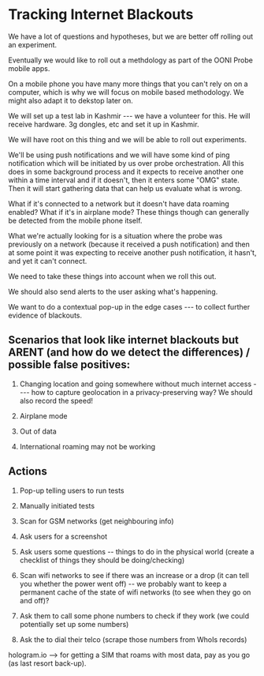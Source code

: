 # Tracking Internet Blackouts

We have a lot of questions and hypotheses, but we are better off rolling out an experiment.

Eventually we would like to roll out a methdology as part of the OONI Probe mobile apps.

On a mobile phone you have many more things that you can't rely on on a computer, which is why we will focus on mobile based methodology. We might also adapt it to dekstop later on.

We will set up a test lab in Kashmir --- we have a volunteer for this. He will receive hardware. 3g dongles, etc and set it up in Kashmir. 

We will have root on this thing and we will be able to roll out experiments.

We'll be using push notifications and we will have some kind of ping notification which will be initiated by us over probe orchestration. All this does in some background process and it expects to receive another one within a time interval and if it doesn't, then it enters some "OMG" state. Then it will start gathering data that can help us evaluate what is wrong.

What if it's connected to a network but it doesn't have data roaming enabled? What if it's in airplane mode? These things though can generally be detected from the mobile phone itself. 

What we're actually looking for is a situation where the probe was previously on a network (because it received a push notification) and then at some point it was expecting to receive another push notification, it hasn't, and yet it can't connect. 

We need to take these things into account when we roll this out. 

We should also send alerts to the user asking what's happening. 

We want to do a contextual pop-up in the edge cases --- to collect further evidence of blackouts.

## Scenarios that look like internet blackouts but ARENT (and how do we detect the differences) / possible false positives:

1. Changing location and going somewhere without much internet access ---- how to capture geolocation in a privacy-preserving way? We should also record the speed!

2. Airplane mode

3. Out of data

4. International roaming may not be working

## Actions

1. Pop-up telling users to run tests

2. Manually initiated tests

3. Scan for GSM networks (get neighbouring info)

4. Ask users for a screenshot

5. Ask users some questions -- things to do in the physical world (create a checklist of things they should be doing/checking)

6. Scan wifi networks to see if there was an increase or a drop (it can tell you whether the power went off) -- we probably want to keep a permanent cache of the state of wifi networks (to see when they go on and off)?

7. Ask them to call some phone numbers to check if they work (we could potentially set up some numbers)

8. Ask the to dial their telco (scrape those numbers from WhoIs records)

hologram.io --> for getting a SIM that roams with most data, pay as you go (as last resort back-up).
